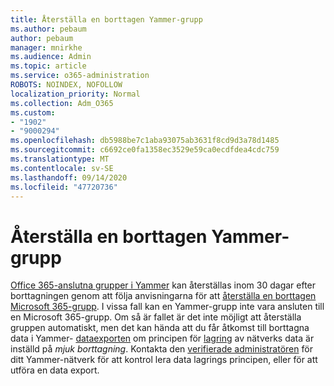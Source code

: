 ```yaml
---
title: Återställa en borttagen Yammer-grupp
ms.author: pebaum
author: pebaum
manager: mnirkhe
ms.audience: Admin
ms.topic: article
ms.service: o365-administration
ROBOTS: NOINDEX, NOFOLLOW
localization_priority: Normal
ms.collection: Adm_O365
ms.custom:
- "1902"
- "9000294"
ms.openlocfilehash: db5988be7c1aba93075ab3631f8cd9d3a78d1485
ms.sourcegitcommit: c6692ce0fa1358ec3529e59ca0ecdfdea4cdc759
ms.translationtype: MT
ms.contentlocale: sv-SE
ms.lasthandoff: 09/14/2020
ms.locfileid: "47720736"
---
```

# <a name="restore-a-deleted-yammer-group"></a>Återställa en borttagen Yammer-grupp

[Office 365-anslutna grupper i Yammer](https://docs.microsoft.com/yammer/manage-yammer-groups/yammer-and-office-365-groups) kan återställas inom 30 dagar efter borttagningen genom att följa anvisningarna för att [återställa en borttagen Microsoft 365-grupp](https://docs.microsoft.com/microsoft-365/admin/create-groups/restore-deleted-group).
I vissa fall kan en Yammer-grupp inte vara ansluten till en Microsoft 365-grupp. Om så är fallet är det inte möjligt att återställa gruppen automatiskt, men det kan hända att du får åtkomst till borttagna data i Yammer- [dataexporten](https://docs.microsoft.com/yammer/manage-security-and-compliance/export-yammer-enterprise-data) om principen för [lagring](https://docs.microsoft.com/yammer/manage-security-and-compliance/manage-data-compliance) av nätverks data är inställd på *mjuk borttagning*. Kontakta den [verifierade administratören](https://docs.microsoft.com/yammer/manage-yammer-users/manage-yammer-admins) för ditt Yammer-nätverk för att kontrol lera data lagrings principen, eller för att utföra en data export.
